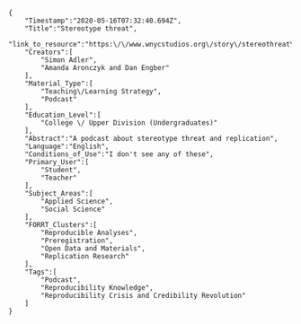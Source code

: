 
    {
        "Timestamp":"2020-05-16T07:32:40.694Z",
        "Title":"Stereotype threat",
        "link_to_resource":"https:\/\/www.wnycstudios.org\/story\/stereothreat\/",
        "Creators":[
            "Simon Adler",
            "Amanda Aronczyk and Dan Engber"
        ],
        "Material_Type":[
            "Teaching\/Learning Strategy",
            "Podcast"
        ],
        "Education_Level":[
            "College \/ Upper Division (Undergraduates)"
        ],
        "Abstract":"A podcast about stereotype threat and replication",
        "Language":"English",
        "Conditions_of_Use":"I don't see any of these",
        "Primary_User":[
            "Student",
            "Teacher"
        ],
        "Subject_Areas":[
            "Applied Science",
            "Social Science"
        ],
        "FORRT_Clusters":[
            "Reproducible Analyses",
            "Preregistration",
            "Open Data and Materials",
            "Replication Research"
        ],
        "Tags":[
            "Podcast",
            "Reproducibility Knowledge",
            "Reproducibility Crisis and Credibility Revolution"
        ]
    }
